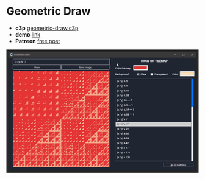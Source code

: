 # Geometric Draw

* **c3p** [geometric-draw.c3p](source/c3p/floating-window.c3p)
* **demo** [link](demo)
* **Patreon** [free post](https://www.patreon.com/posts/geometric-draw-49913051)

![animation](animation.gif)

